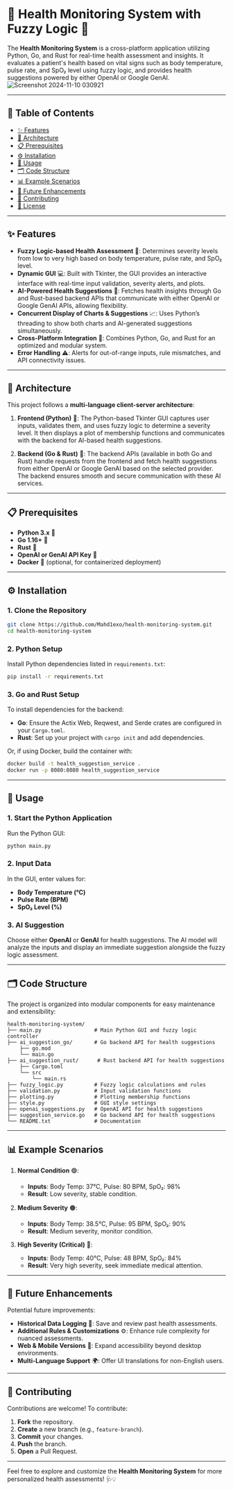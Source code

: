 
# 🏥 Health Monitoring System with Fuzzy Logic 🧠

The **Health Monitoring System** is a cross-platform application utilizing Python, Go, and Rust for real-time health assessment and insights. It evaluates a patient's health based on vital signs such as body temperature, pulse rate, and SpO₂ level using fuzzy logic, and provides health suggestions powered by either OpenAI or Google GenAI.
![Screenshot 2024-11-10 030921](https://github.com/user-attachments/assets/ffdd1e64-5c23-430c-85ab-afa2fb0bafa2)

---

## 📑 Table of Contents

- [✨ Features](#features)
- [📐 Architecture](#architecture)
- [📋 Prerequisites](#prerequisites)
- [⚙️ Installation](#installation)
- [🚀 Usage](#usage)
- [🗂 Code Structure](#code-structure)
- [📊 Example Scenarios](#example-scenarios)
- [🔮 Future Enhancements](#future-enhancements)
- [🤝 Contributing](#contributing)
- [📜 License](#license)

---

## ✨ Features

- **Fuzzy Logic-based Health Assessment** 🧩: Determines severity levels from low to very high based on body temperature, pulse rate, and SpO₂ level.
- **Dynamic GUI** 💻: Built with Tkinter, the GUI provides an interactive interface with real-time input validation, severity alerts, and plots.
- **AI-Powered Health Suggestions** 🧠: Fetches health insights through Go and Rust-based backend APIs that communicate with either OpenAI or Google GenAI APIs, allowing flexibility.
- **Concurrent Display of Charts & Suggestions** 📈: Uses Python’s threading to show both charts and AI-generated suggestions simultaneously.
- **Cross-Platform Integration** 🔗: Combines Python, Go, and Rust for an optimized and modular system.
- **Error Handling** ⚠️: Alerts for out-of-range inputs, rule mismatches, and API connectivity issues.

---

## 📐 Architecture

This project follows a **multi-language client-server architecture**:

1. **Frontend (Python)** 🐍: The Python-based Tkinter GUI captures user inputs, validates them, and uses fuzzy logic to determine a severity level. It then displays a plot of membership functions and communicates with the backend for AI-based health suggestions.

2. **Backend (Go & Rust)** 🦾: The backend APIs (available in both Go and Rust) handle requests from the frontend and fetch health suggestions from either OpenAI or Google GenAI based on the selected provider. The backend ensures smooth and secure communication with these AI services.

---

## 📋 Prerequisites

- **Python 3.x** 🐍
- **Go 1.16+** 🐹
- **Rust** 🦀
- **OpenAI or GenAI API Key** 🔑
- **Docker** 🐳 (optional, for containerized deployment)

---

## ⚙️ Installation

### 1. Clone the Repository

```bash
git clone https://github.com/Mahd1exo/health-monitoring-system.git
cd health-monitoring-system
```

### 2. Python Setup

Install Python dependencies listed in `requirements.txt`:

```bash
pip install -r requirements.txt
```

### 3. Go and Rust Setup

To install dependencies for the backend:

- **Go**: Ensure the Actix Web, Reqwest, and Serde crates are configured in your `Cargo.toml`.
- **Rust**: Set up your project with `cargo init` and add dependencies.

Or, if using Docker, build the container with:

```bash
docker build -t health_suggestion_service .
docker run -p 8080:8080 health_suggestion_service
```

---

## 🚀 Usage

### 1. Start the Python Application

Run the Python GUI:

```bash
python main.py
```

### 2. Input Data

In the GUI, enter values for:
- **Body Temperature (°C)**
- **Pulse Rate (BPM)**
- **SpO₂ Level (%)**

### 3. AI Suggestion

Choose either **OpenAI** or **GenAI** for health suggestions. The AI model will analyze the inputs and display an immediate suggestion alongside the fuzzy logic assessment.

---

## 🗂 Code Structure

The project is organized into modular components for easy maintenance and extensibility:

```
health-monitoring-system/
├── main.py                 # Main Python GUI and fuzzy logic controller
├── ai_suggestion_go/       # Go backend API for health suggestions
    ├── go.mod
    └── main.go
├── ai_suggestion_rust/      # Rust backend API for health suggestions
    ├── Cargo.toml
    └── src
        └── main.rs
├── fuzzy_logic.py          # Fuzzy logic calculations and rules
├── validation.py           # Input validation functions
├── plotting.py             # Plotting membership functions
├── style.py                # GUI style settings
├── openai_suggestions.py   # OpenAI API for health suggestions
├── suggestion_service.go   # Go backend API for health suggestions
└── README.txt              # Documentation
```

---

## 📊 Example Scenarios

1. **Normal Condition** 🟢:
   - **Inputs**: Body Temp: 37°C, Pulse: 80 BPM, SpO₂: 98%
   - **Result**: Low severity, stable condition.

2. **Medium Severity** 🟠:
   - **Inputs**: Body Temp: 38.5°C, Pulse: 95 BPM, SpO₂: 90%
   - **Result**: Medium severity, monitor condition.

3. **High Severity (Critical)** 🔴:
   - **Inputs**: Body Temp: 40°C, Pulse: 48 BPM, SpO₂: 84%
   - **Result**: Very high severity, seek immediate medical attention.

---

## 🔮 Future Enhancements

Potential future improvements:

- **Historical Data Logging** 📜: Save and review past health assessments.
- **Additional Rules & Customizations** ⚙️: Enhance rule complexity for nuanced assessments.
- **Web & Mobile Versions** 📱: Expand accessibility beyond desktop environments.
- **Multi-Language Support** 🌍: Offer UI translations for non-English users.

---

## 🤝 Contributing

Contributions are welcome! To contribute:

1. **Fork** the repository.
2. **Create** a new branch (e.g., `feature-branch`).
3. **Commit** your changes.
4. **Push** the branch.
5. **Open** a Pull Request.

---

Feel free to explore and customize the **Health Monitoring System** for more personalized health assessments! 🩺💡
